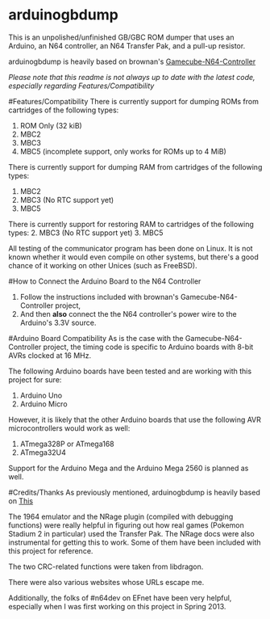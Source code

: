 arduinogbdump
=============

This is an unpolished/unfinished GB/GBC ROM dumper that uses an Arduino, an
N64 controller, an N64 Transfer Pak, and a pull-up resistor.


arduinogbdump is heavily based on brownan's [Gamecube-N64-Controller](https://github.com/brownan/Gamecube-N64-Controller)

*Please note that this readme is not always up to date with the latest
code, especially regarding Features/Compatibility*


#Features/Compatibility
There is currently support for dumping ROMs from cartridges of the
following types:
  1.  ROM Only (32 kiB)
  2.  MBC2
  3.  MBC3
  4.  MBC5 (incomplete support, only works for ROMs up to 4 MiB)

There is currently support for dumping RAM from cartridges of the following
types:
  1.  MBC2
  2.  MBC3 (No RTC support yet)
  3.  MBC5


There is currently support for restoring RAM to cartridges of the following
types:
  2.  MBC3 (No RTC support yet)
  3.  MBC5


All testing of the communicator program has been done on Linux.  It is not
known whether it would even compile on other systems, but there's a good
chance of it working on other Unices (such as FreeBSD).


#How to Connect the Arduino Board to the N64 Controller
  1.  Follow the instructions included with brownan's
  Gamecube-N64-Controller project,
  2.  And then **also** connect the the N64 controller's power wire to the
  Arduino's 3.3V source.


#Arduino Board Compatibility
As is the case with the Gamecube-N64-Controller project, the timing code is
specific to Arduino boards with 8-bit AVRs clocked at 16 MHz.

The following Arduino boards have been tested and are working with this
project for sure:
  1.  Arduino Uno
  2.  Arduino Micro

However, it is likely that the other Arduino boards that use the following
AVR microcontrollers would work as well:
  1.  ATmega328P or ATmega168
  2.  ATmega32U4


Support for the Arduino Mega and the Arduino Mega 2560 is planned as well.


#Credits/Thanks
As previously mentioned, arduinogbdump is heavily based on [This](https://github.com/brownan/Gamecube-N64-Controller)

The 1964 emulator and the NRage plugin (compiled with debugging functions)
were really helpful in figuring out how real games (Pokemon Stadium 2 in
particular) used the Transfer Pak.  The NRage docs were also instrumental
for getting this to work.  Some of them have been included with this
project for reference.

The two CRC-related functions were taken from libdragon.

There were also various websites whose URLs escape me.

Additionally, the folks of #n64dev on EFnet have been very helpful,
especially when I was first working on this project in Spring 2013.



